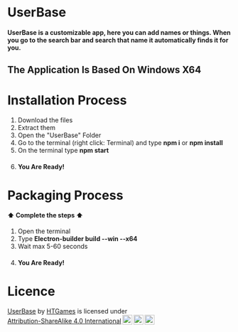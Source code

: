 # UserBase

#### UserBase is a customizable app, here you can add names or things. When you go to the search bar and search that name it automatically finds it for you.


## The Application Is Based On Windows X64
# Installation Process
1. Download the files
2. Extract them
3. Open the "UserBase" Folder
4. Go to the terminal (right click: Terminal) and type ****npm i**** or ****npm install****
5. On the terminal type ****npm start****
6. #### You Are Ready!

# Packaging Process 
#### ⬆️ Complete the steps ⬆️
1. Open the terminal
2. Type ****Electron-builder build --win --x64****
3. Wait max 5-60 seconds
4. #### You Are Ready!

# Licence

<p xmlns:cc="http://creativecommons.org/ns#" xmlns:dct="http://purl.org/dc/terms/"><a property="dct:title" rel="cc:attributionURL" href="https://github.com/Houloude9IOfficial/UserBase">UserBase</a> by <a rel="cc:attributionURL dct:creator" property="cc:attributionName" href="https://houdian.data.blog/about">HTGames</a> is licensed under <a href="http://creativecommons.org/licenses/by-sa/4.0/?ref=chooser-v1" target="_blank" rel="license noopener noreferrer" style="display:inline-block;">Attribution-ShareAlike 4.0 International<img style="height:22px!important;margin-left:3px;vertical-align:text-bottom;" src="https://mirrors.creativecommons.org/presskit/icons/cc.svg?ref=chooser-v1"><img style="height:22px!important;margin-left:3px;vertical-align:text-bottom;" src="https://mirrors.creativecommons.org/presskit/icons/by.svg?ref=chooser-v1"><img style="height:22px!important;margin-left:3px;vertical-align:text-bottom;" src="https://mirrors.creativecommons.org/presskit/icons/sa.svg?ref=chooser-v1"></a></p>
